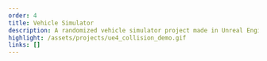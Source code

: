 ```yaml
---
order: 4
title: Vehicle Simulator
description: A randomized vehicle simulator project made in Unreal Engine 4. Includes traffic signals, collision avoidance, and automatic path creation. Easily expandable and modifiable through built in components and interfaces. Created during my internship with ThayerMahan.
highlight: /assets/projects/ue4_collision_demo.gif
links: []
---
```

